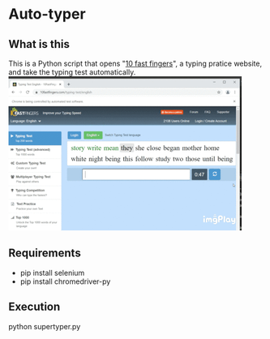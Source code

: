 # Auto-typer

## What is this
This is a Python script that opens "[10 fast fingers](https://10fastfingers.com/typing-test/english)", a typing pratice website, and take the typing test automatically.
![image](https://github.com/alanyang25/Auto-typer/blob/master/autotype.gif)

## Requirements
* pip install selenium
* pip install chromedriver-py

## Execution
python supertyper.py
